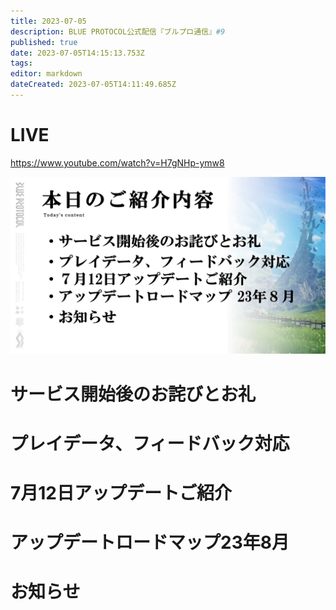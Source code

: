 ```yaml
---
title: 2023-07-05
description: BLUE PROTOCOL公式配信『ブルプロ通信』#9
published: true
date: 2023-07-05T14:15:13.753Z
tags: 
editor: markdown
dateCreated: 2023-07-05T14:11:49.685Z
---
```


# LIVE
https://www.youtube.com/watch?v=H7gNHp-ymw8

![blue_protocol公式配信『ブルプロ通信』_9_11-42_screenshot.png](/ブルプロ通信/2023-07-05/blue_protocol公式配信『ブルプロ通信』_9_11-42_screenshot.png)

# サービス開始後のお詫びとお礼


# プレイデータ、フィードバック対応


# 7月12日アップデートご紹介


# アップデートロードマップ23年8月


# お知らせ